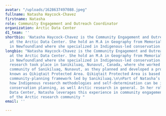 ```yaml
---
avatar: "/uploads/1628637497088.jpeg"
fullname: Natasha Haycock-Chavez
firstname: Natasha
role: Community Engagement and Outreach Coordinator
organization: Arctic Data Center
d1_team: ''
shortbio: 'Natasha Haycock-Chavez is the Community Engagement and Outreach Coordinator
  at the Arctic Data Center. She hold an M.A in Geography from Memorial University
  in Newfoundland where she specialized in Indigenous-led conservation. '
longbio: "Natasha Haycock-Chavez is the Community Engagement and Outreach Coordinator
  at the Arctic Data Center. She hold an M.A in Geography from Memorial University
  in Newfoundland where she specialized in Indigenous-led conservation. Her master’s
  research took place in Sanikiluaq, Nunavut, Canada, where she worked with the Inuit
  community of Sanikiluaq, Nunavut, as they planned and developed a protected area,
  known as Qikiqtait Protected Area. Qikiqtait Protected Area is based on a collaborative
  community-planning framework led by Sanikiluaq.\n\nPart of Natasha’s research emphasized
  how Indigenous research methodologies and self-determination can be integrated into
  conservation planning, as well Arctic research in general. In her role at the Arctic
  Data Center, Natasha leverages this experience in community engagement for the benefit
  of the Arctic research community "
email: ''

---
```

